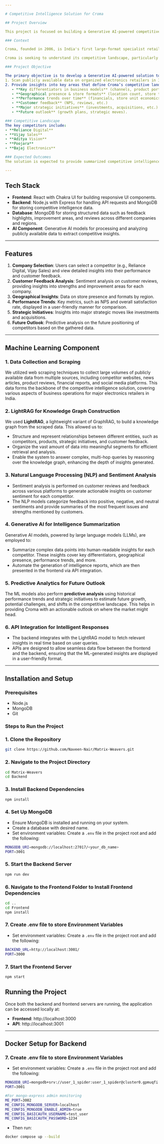 ```yaml
---

# Competitive Intelligence Solution for Croma

## Project Overview

This project is focused on building a Generative AI-powered competitive intelligence solution for **Croma**, one of India's leading electronics and appliances retail chains. The solution aims to scan publicly available data related to organized electronics retailers in India and provide comprehensive insights into the competitive landscape. By leveraging recent advances in Generative AI, the project enhances the coverage, depth of insights, and reduces the time taken to gather intelligence on competitors.

### Context

Croma, founded in 2006, is India's first large-format specialist retail store that caters to multi-brand digital gadgets and home electronic needs. It offers an omnichannel experience through in-store shopping, online services via **www.croma.com**, and through the **Tata Neu App**.

Croma is seeking to understand its competitive landscape, particularly among omnichannel electronics retailers in the organized sector. Competitive intelligence scanning, using public data, is a key method to achieve this goal. Leveraging Generative AI in this process will enhance the speed, accuracy, and depth of insights gathered.

### Project Objective

The primary objective is to develop a Generative AI-powered solution to:
1. Scan publicly available data on organized electronics retailers in India.
2. Provide insights into key areas that define Croma’s competitive landscape, including:
   - **Key differentiators in business models** (channels, product portfolio, customer segments, marketing strategies, etc.)
   - **Geographical presence & store formats** (location count, store types, advertising space, etc.)
   - **Performance trends over time** (financials, store unit economics, etc.)
   - **Customer feedback** (NPS, reviews, etc.)
   - **Major strategic initiatives** (investments, acquisitions, etc.)
   - **Future outlook** (growth plans, strategic moves).

### Competitive Landscape
The key competitors include:
- **Reliance Digital**
- **Vijay Sales**
- **Aditya Vision**
- **Poojara**
- **Bajaj Electronics**

### Expected Outcomes
The solution is expected to provide summarized competitive intelligence based on various parameters such as business model differentiators, geographical presence, performance trends, customer feedback, strategic initiatives, and future outlook for the key competitors.

---
```


## Tech Stack

- **Frontend**: React with Chakra UI for building responsive UI components.
- **Backend**: Node.js with Express for handling API requests and MongoDB for storing competitive intelligence data.
- **Database**: MongoDB for storing structured data such as feedback highlights, improvement areas, and reviews across different companies and regions.
- **AI Component**: Generative AI models for processing and analyzing publicly available data to extract competitive insights.

---

## Features

1. **Company Selection**: Users can select a competitor (e.g., Reliance Digital, Vijay Sales) and view detailed insights into their performance and customer feedback.
2. **Customer Feedback Analysis**: Sentiment analysis on customer reviews, providing insights into strengths and improvement areas for each company.
3. **Geographical Insights**: Data on store presence and formats by region.
4. **Performance Trends**: Key metrics, such as NPS and overall satisfaction rate, displayed in a user-friendly manner for comparison.
5. **Strategic Initiatives**: Insights into major strategic moves like investments and acquisitions.
6. **Future Outlook**: Predictive analysis on the future positioning of competitors based on the gathered data.

---

## Machine Learning Component

### 1. **Data Collection and Scraping**
We utilized web scraping techniques to collect large volumes of publicly available data from multiple sources, including competitor websites, news articles, product reviews, financial reports, and social media platforms. This data forms the backbone of the competitive intelligence solution, covering various aspects of business operations for major electronics retailers in India.

### 2. **LightRAG for Knowledge Graph Construction**
We used **LightRAG**, a lightweight variant of GraphRAG, to build a knowledge graph from the scraped data. This allowed us to:
   - Structure and represent relationships between different entities, such as competitors, products, strategic initiatives, and customer feedback.
   - Organize the vast amount of data into meaningful segments for efficient retrieval and analysis.
   - Enable the system to answer complex, multi-hop queries by reasoning over the knowledge graph, enhancing the depth of insights generated.

### 3. **Natural Language Processing (NLP) and Sentiment Analysis**
   - Sentiment analysis is performed on customer reviews and feedback across various platforms to generate actionable insights on customer sentiment for each competitor.
   - The NLP models categorize feedback into positive, negative, and neutral sentiments and provide summaries of the most frequent issues and strengths mentioned by customers.

### 4. **Generative AI for Intelligence Summarization**
Generative AI models, powered by large language models (LLMs), are employed to:
   - Summarize complex data points into human-readable insights for each competitor. These insights cover key differentiators, geographical presence, performance trends, and more.
   - Automate the generation of intelligence reports, which are then presented in the frontend via API integration.

### 5. **Predictive Analytics for Future Outlook**
The ML models also perform **predictive analysis** using historical performance trends and strategic initiatives to estimate future growth, potential challenges, and shifts in the competitive landscape. This helps in providing Croma with an actionable outlook on where the market might head.

### 6. **API Integration for Intelligent Responses**
   - The backend integrates with the LightRAG model to fetch relevant insights in real time based on user queries.
   - APIs are designed to allow seamless data flow between the frontend and the backend, ensuring that the ML-generated insights are displayed in a user-friendly format.

---

## Installation and Setup

### Prerequisites
- Node.js
- MongoDB
- Git

### Steps to Run the Project

### 1. Clone the Repository

```bash
git clone https://github.com/Naveen-Nair/Matrix-Weavers.git
```

### 2. Navigate to the Project Directory

```bash
cd Matrix-Weavers
cd Backend
```

### 3. Install Backend Dependencies

```bash
npm install
```

### 4. Set Up MongoDB

- Ensure MongoDB is installed and running on your system.
- Create a database with desired name.
- Set environment variables: Create a `.env` file in the project root and add the following:

```bash
MONGODB_URI=mongodb://localhost:27017/<your_db_name>
PORT=3001
```

### 5. Start the Backend Server

```bash
npm run dev
```

### 6. Navigate to the Frontend Folder to Install Frontend Dependencies

```bash
cd ..
cd Frontend
npm install
```

### 7. Create .env file to store Environment Variables

- Set environment variables: Create a `.env` file in the project root and add the following:

```bash
BACKEND_URL=http://localhost:3001/
PORT=3000
```
### 7. Start the Frontend Server

```bash
npm start
```

## Running the Project

Once both the backend and frontend servers are running, the application can be accessed locally at:

- **Frontend**: http://localhost:3000
- **API**: http://localhost:3001

---

## Docker Setup for Backend

### 7. Create .env file to store Environment Variables

- Set environment variables: Create a `.env` file in the project root and add the following:

```bash
MONGODB_URI=mongodb+srv://user_1_spider:user_1_spider@cluster0.gpmuqfi.mongodb.net/Chroma_app
PORT=3001

#For mongo-express admin monitoring
ME_PORT=3002
ME_CONFIG_MONGODB_SERVER=localhost
ME_CONFIG_MONGODB_ENABLE_ADMIN=true
ME_CONFIG_BASICAUTH_USERNAME=test_user
ME_CONFIG_BASICAUTH_PASSWORD=1234
```
- Then run:
```bash
docker compose up --build
```


